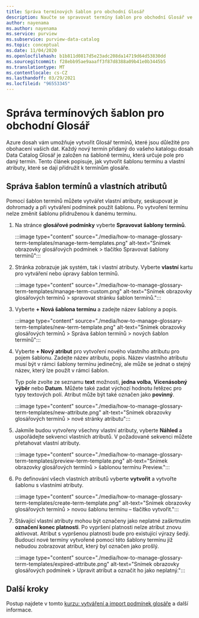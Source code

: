 ```yaml
---
title: Správa termínových šablon pro obchodní Glosář
description: Naučte se spravovat termíny šablon pro obchodní Glosář ve službě Azure dosah Data Catalog.
author: nayenama
ms.author: nayenama
ms.service: purview
ms.subservice: purview-data-catalog
ms.topic: conceptual
ms.date: 11/04/2020
ms.openlocfilehash: b1b811d0817d5e23adc208da14719d64d53830dd
ms.sourcegitcommit: f28ebb95ae9aaaff3f87d8388a09b41e0b3445b5
ms.translationtype: MT
ms.contentlocale: cs-CZ
ms.lasthandoff: 03/29/2021
ms.locfileid: "96553345"
---
```

# <a name="how-to-manage-term-templates-for-business-glossary"></a>Správa termínových šablon pro obchodní Glosář

Azure dosah vám umožňuje vytvořit Glosář termínů, které jsou důležité pro obohacení vašich dat. Každý nový termín přidaný do vašeho katalogu dosah Data Catalog Glosář je založen na šabloně termínu, která určuje pole pro daný termín. Tento článek popisuje, jak vytvořit šablonu termínu a vlastní atributy, které se dají přidružit k termínům glosáře.

## <a name="manage-term-templates-and-custom-attributes"></a>Správa šablon termínů a vlastních atributů

Pomocí šablon termínů můžete vytvářet vlastní atributy, seskupovat je dohromady a při vytváření podmínek použít šablonu. Po vytvoření termínu nelze změnit šablonu přidruženou k danému termínu.

1. Na stránce **glosářové podmínky** vyberte **Spravovat šablony termínů**.

   :::image type="content" source="./media/how-to-manage-glossary-term-templates/manage-term-templates.png" alt-text="Snímek obrazovky glosářových podmínek > tlačítko Spravovat šablony termínů":::

2. Stránka zobrazuje jak systém, tak i vlastní atributy. Vyberte **vlastní** kartu pro vytváření nebo úpravy šablon termínů.

   :::image type="content" source="./media/how-to-manage-glossary-term-templates/manage-term-custom.png" alt-text="Snímek obrazovky glosářových termínů > spravovat stránku šablon termínů.":::

3. Vyberte **+ Nová šablona termínu** a zadejte název šablony a popis.

   :::image type="content" source="./media/how-to-manage-glossary-term-templates/new-term-template.png" alt-text="Snímek obrazovky glosářových termínů > Správa šablon termínů > nových šablon termínů":::

4. Vyberte **+ Nový atribut** pro vytvoření nového vlastního atributu pro pojem šablonu. Zadejte název atributu, popis. Název vlastního atributu musí být v rámci šablony termínu jedinečný, ale může se jednat o stejný název, který lze použít v rámci šablon.

   Typ pole zvolte ze seznamu **text** možnosti, **jedna volba**, **Vícenásobný výběr** nebo  **Datum**. Můžete také zadat výchozí hodnotu řetězec pro typy textových polí.  Atribut může být také označen jako **povinný**.

   :::image type="content" source="./media/how-to-manage-glossary-term-templates/new-attribute.png" alt-text="Snímek obrazovky glosářových termínů > nové stránky atributu":::

5. Jakmile budou vytvořeny všechny vlastní atributy, vyberte **Náhled** a uspořádejte sekvenci vlastních atributů. V požadované sekvenci můžete přetahovat vlastní atributy.

   :::image type="content" source="./media/how-to-manage-glossary-term-templates/preview-term-template.png" alt-text="Snímek obrazovky glosářových termínů > šablonou termínu Preview.":::

6. Po definování všech vlastních atributů vyberte **vytvořit** a vytvořte šablonu s vlastními atributy.

   :::image type="content" source="./media/how-to-manage-glossary-term-templates/create-term-template.png" alt-text="Snímek obrazovky glosářových termínů > novou šablonu termínu – tlačítko vytvořit.":::

7. Stávající vlastní atributy mohou být označeny jako neplatné zaškrtnutím **označení konec platnosti**. Po vypršení platnosti nelze atribut znovu aktivovat. Atribut s vypršenou platností bude pro existující výrazy šedý. Budoucí nové termíny vytvořené pomocí této šablony termínu již nebudou zobrazovat atribut, který byl označen jako prošlý.

   :::image type="content" source="./media/how-to-manage-glossary-term-templates/expired-attribute.png" alt-text="Snímek obrazovky glosářových podmínek > Upravit atribut a označit ho jako neplatný.":::

## <a name="next-steps"></a>Další kroky

Postup najdete v tomto [kurzu: vytváření a import podmínek glosáře](tutorial-import-create-glossary-terms.md) a další informace.
